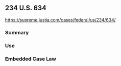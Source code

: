 ## 234 U.S. 634

https://supreme.justia.com/cases/federal/us/234/634/

### Summary

### Use

### Embedded Case Law
